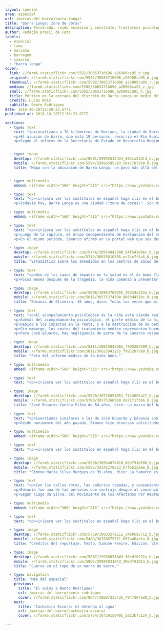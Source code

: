 ```yaml
---
layout: special
area: especial
url: /marcas-del-barro/barra-longa/
title: "Barra Longa: zona de obras"
description: Polvareda, ruido excesivo y constante, trastornos psicológicos y enfermedades respiratorias en la rutina de los pobladores
author: Redação Brasil de Fato
labels:
  - especial
  - lama
  - mariana
  - barragem
  - samarco
  - "barra longa"
cover:
  link: //farm6.staticflickr.com/5582/30653716696_a26908ca95_b.jpg
  original: //farm6.staticflickr.com/5582/30653716696_a26908ca95_b.jpg
  thumbnail: //farm6.staticflickr.com/5582/30653716696_a26908ca95_t.jpg
  medium: //farm6.staticflickr.com/5582/30653716696_a26908ca95_z.jpg
  small: //farm6.staticflickr.com/5582/30653716696_a26908ca95_n.jpg
  title: Pórtico en la entrada del distrito de Barra Longa en medio del barro
  credits: Lucas Bois
  subtitle: Bento Rodrigues
date: 2016-10-28T22:58:23.677Z
published_at: 2016-10-28T22:58:23.677Z

sections:
  - type: text
    text: "<p>Localizada a 70 kilómetros de Mariana, la ciudad de Barra Longa, cuya población es de cerca de 6 mil personas, fue una de las ciudades impactadas por el barro de desechos de la minera Samarco, luego de la ruptura del dique de Fundão, el 5 de noviembre de 2015.</p>
    <p>El aluvión de barro, que mató 19 personas, recorrió el Río Gualaxo y llegó al lugar cerca de las diez de la noche, devastando el perímetro urbano del municipio, invadiendo casas y destruyendo patrimonios públicos, entre ellos la Plaza Manoel Lino Mol (foto arriba). Alcanzó también el poblado de Gesteira, que tiene poco más de 100 habitantes, donde la lama afectó la tradicional iglesia Nuestra Señora de la Concepción.</p>
    <p>Según el informe de la Secretaría de Estado de Desarrollo Regional de Política Urbana y Gestión Metropolitana (Sedru), Barra Longa fue perjudicada, principalmente, en la ganadería y en el comercio, con perjuicios inmediatos estimados en 14,5 millones de reales, y un millón respectivamente. Esas pérdidas todavía están presentes en la vida de los pequeños productores y comerciantes, que no consiguieron tener la misma renta anterior a la tragedia.</p>"


  - type: image
    desktop: //farm9.staticflickr.com/8601/29992512434_5021a23dfd_b.jpg
    mobile: //farm6.staticflickr.com/5594/29990595293_56ac787198_b.jpg
    title: "Mapa con la ubicación de Barra Longa, un poco más allá del dique que el distrito de Bento Rodrigues"


  - type: multimedia
    embed: <iframe width="560" height="315" src="https://www.youtube.com/embed/KWlRqtRHNAo" frameborder="0" allowfullscreen></iframe>

  - type: text
    text: "<p><i>(para ver los subtítulos en español haga clic en el botón abajo al lado de configuraciones)</i></p><p>La rutina de la ciudad no volvió a la normalidad. Los espacios públicos y colectivos permanecen en obras, y la utilización del río, que antes servía para pescar y divertirse está totalmente comprometida. En las calles, el tránsito de camiones, máquinas y ómnibus sigue ininterrumpido durante el día y la noche, limitando la circulación de los pobladores por la ciudad.</p>
    <p>Todavía hoy, Barra Longa es una ciudad \"zona de obras\". Son más de 600 funcionarios de diferentes constructoras que intentan recuperar los daños causados. </p>"

  - type: multimedia
    embed: <iframe width="560" height="315" src="https://www.youtube.com/embed/1ghhXZGNRCY" frameborder="0" allowfullscreen></iframe>

  - type: text
    text: "<p><i>(para ver los subtítulos en español haga clic en el botón abajo al lado de configuraciones)</i></p><p>El barro que quedó en las calles, se tornó sólido y seco. Con el viento, y el paso de autos, la polvareda, siempre visible, puede causar muchos problemas. Este año, la Secretaría de Salud del municipio informó que hubo un aumento significativo de casos de personas con insuficiencia respiratoria, además de enfermedades de piel y diarreas.</p>
    <p>Luego de la ruptura, el Grupo Independiente de Evaluación del Impacto Ambiental (Giaia), un colectivo científico-ciudadano, que se organizó para hacer un análisis colaborativo de la situación en Mariana, publicó en el \"Informe parcial Expedición Río Doce\" que elementos químicos como manganeso, arsénico, y plomo estaban por encima de lo permitido por la ley. Y que \"mismo sin tener patrón de legislación comparativa para los metales hierro y aluminio, estos están en concentraciones extremadamente altas en todos los puntos de recolección afectados por el barro de desechos\".</p>
    <p>En el mismo período, Samarco afirmó en su portal web que sus desechos \"no son tóxicos y que no representan peligrosidad alguna para la salud humana, teniendo en que cuenta que no dispensan contaminantes para el agua, mismo en condiciones de exposición a lluvias\".</p><p>Sin embargo, los impactos en la salud son el principal reclamo de los pobladores.</p>"

  - type: image
    desktop: //farm6.staticflickr.com/5746/30564042500_54f541eb6c_b.jpg
    mobile: //farm6.staticflickr.com/5746/30876810505_ec74e7f5a5_b.jpg
    title: "Estadística sobre los atendidos en los centros de salud de Barra Longa, que aumentaran más del mil por ciento."

  - type: text
    text: "<p>Uno de los casos de impacto en la salud es el de Anna Clara Oliveira Coelho, de cuatro años. Ella es hija de Edvania de Oliveira, de 36 años, y José Eduardo Coelho, de 54. El 5 de noviembre, el barro invadió el garage de la casa de la familia, alcanzando un metro de altura. Anna Clara vio todo.</p>
    <p>Pocos meses después de la tragedia, la niña comenzó a presentar síntomas de depresión, problemas respiratorios y manchas en la piel. \"Creo que el principal problema de Anna Clara fue quedarse por acá arriba y ver toda la lama que había\", relata su madre. \"Los niños también tienen eso no, todo el mundo hablando, nervioso, con miedo, y ella escuchando todo. Para una niña es un trauma bien grande\", complementa José Eduardo.</p>"

  - type: image
    desktop: //farm6.staticflickr.com/5608/30864768255_30324a333a_b.jpg
    mobile: //farm6.staticflickr.com/5616/30575374300_6086d4310c_b.jpg
    title: "Edvania de Oliveira, 36 años, dice: Todas las veces que mi hija vá al psicólogo, ella dibuja la misma cosa: nuestra casa, el barro llegando y la casa yéndose."

  - type: text
    text: "<p>El acompañamiento psicológico de la niña está siendo realizado desde enero por la psicóloga Luiza Laura Lanna, en el Sistema Único de Salud (SUS). En el relato del acompañamiento, ella señala que la paciente \"siempre está asustada y diciendo que se va a mudar para otra ciudad. Anna Clara debe continuar el tratamiento hasta que consiga librarse del trauma\".</p>
    <p>Además del acompañamiento psicológico, el parte médico de la hija de Edvania y José Eduardo, firmado por el pediatra y alergista Antônio Carlos Pires Maciel, de una clínica particular de la ciudad de Ponte Nova, señala que ella presenta un cuadro de rinitis ofensiva y dermatitis. Son, de acuerdo al parte, \"síntomas relacionados a la exposición a polvo proveniente del barro (tras la ruptura del dique) compuesto de irritantes (hierro, etc)\".</p>
    <p>Debido a los impactos en la renta, y a la destrucción de su patrimonio, la familia recibe de la minera un auxilio base: un salario mínimo, más un adicional de 20% del salario para cada uno de los dependientes y una canasta básica por el valor de 338, 61 reales.</p>
    <p>Sin embargo, los costos del tratamiento médico representan buena parte de los ingresos mensuales de la familia – cada consulta de la hija cuesta 300 reales –, además de gastos de agua, luz  y productos de limpieza, entre otros, que aumentaron.</p>
    <p>Para José Eduardo, hay negligencia de parte de la Samarco respecto a este tipo de problemas de los pobladores de Barra Longa. \"¿Entregar la ciudad bonita, con pasto y con flores es importante? ¡Es importante! ¿Pero la salud de aquí en más? (...) la Samarco no considera que los problemas de salud tengan que ver con los desechos del barro\", dice.</p>"

  - type: image
    desktop: //farm6.staticflickr.com/5811/30625043265_f995207599_b.jpg
    mobile: //farm6.staticflickr.com/5811/30625043265_f995207599_b.jpg
    title: "Foto del informe médico de la niña Anna."

  - type: multimedia
    embed: <iframe width="560" height="315" src="https://www.youtube.com/embed/T_6qI9VItKM" frameborder="0" allowfullscreen></iframe>

  - type: text
    text: "<p><i>(para ver los subtítulos en español haga clic en el botón abajo al lado de configuraciones)</i></p>"

  - type: image
    desktop: //farm6.staticflickr.com/5570/30776651051_7144805a27_b.jpg
    mobile: //farm6.staticflickr.com/5700/30575366950_da71f1f366_b.jpg
    title: "José Eduardo Coelho Filho de 54 años, dice: La marca del barro no se va a borrar tan rápido. Creo que quizás no se borre nunca."

  - type: text
    text: "<p>Cuestiones similares a las de José Eduardo y Edvania son enfrentadas por Simone Maria da Silva, de 39 años, y su marido José Márcio Marques, de 38. Así como el parte médico de Anna Clara, el de su hija Sofya Silva Marques, de un año y ocho meses, firmado por el mismo médico, dice que su problema respiratorio es \"desencadenado por inhalaciones (factores desencadenantes e irritantes relacionados a la exposición de polvo proveniente de desechos de minería) resultado de la ruptura del dique en Mariana, que afectan el medio ambiente de la ciudad de Barra Longa, donde reside la menor\".</p>
    <p>Desde noviembre del año pasado, Simone hizo diversas solicitudes de apoyo financiero a la minera para el pago de remedios recetados por los médicos. La Samarco se negó a hacerlo, respondiendo, en un documento con fecha 21 de setiembre de este año, que la empresa \"actúa dando soporte a las acciones de salud del municipio, de acuerdo con las demandas, y en conformidad con lo promovido por el Ministerio de Salud. En caso de necesidad, la solicitante deberá buscar asistencia en el Servicio de Salud de Referencia del municipio\". (Ver video).</p>"

  - type: multimedia
    embed: <iframe width="560" height="315" src="https://www.youtube.com/embed/E1NpEKxfXOg" frameborder="0" allowfullscreen></iframe>   

  - type: text
    text: "<p><i>(para ver los subtítulos en español haga clic en el botón abajo al lado de configuraciones)</i></p>"

  - type: image
    desktop: //farm6.staticflickr.com/5598/30564074810_863791df00_b.jpg
    mobile: //farm6.staticflickr.com/5595/30241270623_b7f6b12aae_b.jpg
    title: "Simone Maria Silva Marques de 39 años, dice: La Samarco es muy irresponsable. Cada vez que doy una volta por las calles de Barra Longa vuelvo más indignada."   

  - type: text
    text: "<p>Con las calles rotas, las cañerías tapadas, y saneamiento a cielo abierto, el aumento de personas infectadas con dengue en Barra Longa fue significativo al inicio de este año. Según la Secretaría Municipal de Salud, en todo el año de 2015 fueron registrados apenas dos casos. Y en 2016, hasta el día dos de marzo, fueron confirmados 128 casos. En aquel momento, Samarco divulgó una nota informando que, en conjunto con la municipalidad, creó grupos de trabajo para inspecciones en las casas de la región.</p>
    <p>Edvania fue una de las personas que contrajo dengue al comienzo del año. Ella y su marido cuentan que tuvieron que cargar con todos los costos del tratamiento. \"Hasta el taxi para llegar al médico tuve que pagar\", recuerda.</p>
    <p>Según Tiago da Silva, del Movimiento de los Afectados Por Represas (MAB, por su sigla en portugués), Barra Longa tuvo la mayor epidemia de dengue en Brasil, proporcionalmente al número de pobladores. \"La Samarco no asume su responsabilidad\", afirma (ver video).</p>"

  - type: multimedia
    embed: <iframe width="560" height="315" src="https://www.youtube.com/embed/nERWksYhIcI" frameborder="0" allowfullscreen></iframe>     

  - type: text
    text: "<p><i>(para ver los subtítulos en español haga clic en el botón abajo al lado de configuraciones)</i></p><p>Con la intención de denunciar la realidad local, de intercambiar experiencias, evaluar y proponer alternativas, desde setiembre cerca de quince pobladores y militantes del MAB formaron el Colectivo de Salud.</p><p>Todavía no hay ningún documento oficial que evalúe y compare la situación de los pobladores antes y después de la ruptura del dique, lo que dificulta a la población la posibilidad de reclamar efectivamente a la empresa y proponer iniciativas en políticas públicas. Teniendo en cuenta esta situación, uno de los objetivos centrales del grupo es reclamar a las mineras y a los organismos públicos investigaciones independientes enfocadas en la ciudad.</p><p>\"Exigimos que la Samarco deje de darnos respuestas evasivas ante la situación de salud de la población de Barra Longa. Precisamos estudios independientes que indiquen el número de enfermos, los tipos de enfermedades, y que hagan la comparación entre la cantidad de enfermos que tenemos ahora y cómo era nuestra realidad antes de la ruptura. Que se estudien mejor las consecuencias de la exposición diaria al polvo de desechos y a las obras en curso\", enfatiza el colectivo en una <a href=\"http://tragedianunciada.mabnacional.org.br/2016/10/27/carta-dos-atingidos-pela-samarco-pelo-direito-a-saude\" target=\"_blank\" />carta pública</a> lanzada a fines de octubre de este año.</p><p>En nota, Samarco informó que luego de la tragedia disponibilizó diversos tipos de insumos hospitalarios, tanto como profesionales de salud y una ambulancia tripulada. La empresa también alegó que el aumento de la cantidad de diagnósticos en la ciudad se dio porque hubo un aumento de la atención. Además de eso, afirmó que \"no se puede establecer relación entre el número de atenciones médicas y la ruptura del dique\".</p><p>A pesar de que no reconozca la relación entre la ruptura del dique y el crecimiento del número de diagnósticos en las ciudades afectadas, en compromisos firmados por la minera en los Términos de Transacción y de Ajuste de Conducta (TTAC), un año después de la tragedia, está en marcha la creación de un estudio epidemiológico y toxicológico para identificar el perfil de los problemas de salud de los afectados, desde Mariana hasta la desembocadura del Río Doce. El objetivo es evaluar el vínculo de los problemas de salud con las consecuencias generadas por este desastre socioambiental. </p><p>Al cierre de esta publicación, la minera no respondió a las preguntas de Brasil de Fato sobre la situación de la hija de Simone Maria da Silva, que solicita ayuda financiera para comprar los medicamentos a la niña.</p>"

  - type: image
    desktop: //farm6.staticflickr.com/5759/30683572111_349b6a5712_b.jpg
    mobile: //farm6.staticflickr.com/5488/30788679551_b57a48aefa_b.jpg
    title: "Créditos del reportaje. Texto, Simone Freire. Edición, Vivian Fernandes. Video y foto, José Eduardo Bernardes y Guilherme Weimann. Arte, Wilcker Morais."

  - type: image
    desktop: //farm6.staticflickr.com/5807/29988831843_30edf0192a_b.jpg
    mobile: //farm6.staticflickr.com/5807/29988831843_30edf0192a_b.jpg
    title: "Cuervo en el tope de un morro de barro."

  - type: navigation
    title: "Más del especial"
    previous:
      title: "El adiós a Bento Rodrigues"
      url: /marcas-del-barro/bento-rodrigues
      cover: //farm9.staticflickr.com/8647/30607235435_7847d04e20_b.jpg
    next:
      title: "Cachoeira Escura: el derecho al agua"
      url: /marcas-del-barro/cachoeira-escura/
      cover: //farm6.staticflickr.com/5764/30739150495_a213b7c124_b.jpg

---
```

